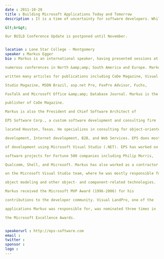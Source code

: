 ```yaml
---
date : 2011-10-20
title : Building Microsoft Applications Today and Tomorrow
description : It is a time of uncertainty for software developers. While in the past, a developer’s choices were down to which language and IDE to choose to develop on Windows or the Web, options have now exploded. The proliferation of various devices and their move into mainstream use has created change at a pace orders of magnitude faster than before. Do you develop a Windows app? A Web app? A mobile device app? Slates? You are faced with a plethora or options, platforms, IDEs, and development languages. How do you choose which to use? And most importantly, how do you protect your current investment both in terms of the applications you use as well as your personal knowledge you have built app?
&lt;br&gt;
Our BUILD Conference Update is postponed until November.

location : Lone Star College - Montgomery
speaker : Markus Egger
bio : Markus is an international speaker, having presented sessions at
numerous conferences in North &amp;amp; South America and Europe. Markus has
written many articles for publications including CoDe Magazine, Visual
Studio Magazine, MSDN Brazil, asp.net Pro, FoxPro Advisor, Fuchs,
FoxTalk and Microsoft Office &amp;amp; Database Journal. Markus is the
publisher of CoDe Magazine.
Markus is also the President and Chief Software Architect of
EPS Software Corp., a custom software development and consulting firm
located Houston, Texas. He specializes in consulting for object-oriented
development, Internet development, B2B, and Web Services. EPS does most
of development using Microsoft Visual Studio (.NET). EPS has worked on
software projects for Fortune 500 companies including Philip Morris,
Qualcomm, Shell, and Microsoft. Markus has also worked as a contractor
on the Microsoft Visual Studio team, where he was mostly responsible for
object modeling and other object- and component-related technologies.
Markus received the Microsoft MVP Award (1996-2006) for his
contributions to the developer community. Visual LandPro, one of the
applications Markus was responsible for, was nominated three times in
the Microsoft Excellence Awards.

speakerurl : http://eps-software.com
email : 
twitter : 
sponsor : 
logo : 
---
```

